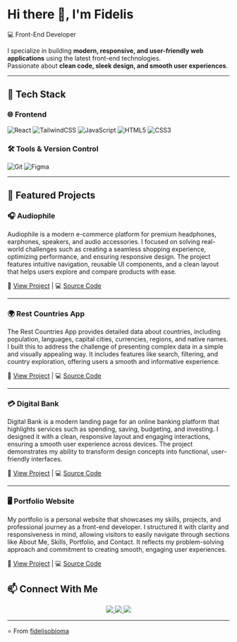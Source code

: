 # Hi there 👋, I'm Fidelis

💻 Front-End Developer

I specialize in building **modern, responsive, and user-friendly web applications** using the latest front-end technologies.  
Passionate about **clean code, sleek design, and smooth user experiences**.

---

## 🚀 Tech Stack  

### 🌐 Frontend
![React](https://img.shields.io/badge/React-20232A?style=for-the-badge&logo=react&logoColor=61DAFB)
![TailwindCSS](https://img.shields.io/badge/Tailwind_CSS-38B2AC?style=for-the-badge&logo=tailwind-css&logoColor=white)
![JavaScript](https://img.shields.io/badge/JavaScript-F7DF1E?style=for-the-badge&logo=javascript&logoColor=black)
![HTML5](https://img.shields.io/badge/HTML5-E34F26?style=for-the-badge&logo=html5&logoColor=white)
![CSS3](https://img.shields.io/badge/CSS3-1572B6?style=for-the-badge&logo=css3&logoColor=white)

### 🛠 Tools & Version Control
![Git](https://img.shields.io/badge/Git-F05032?style=for-the-badge&logo=git&logoColor=white)
![Figma](https://img.shields.io/badge/Figma-F24E1E?style=for-the-badge&logo=figma&logoColor=white)

---

## 🌟 Featured Projects  

### 🎧 Audiophile  
Audiophile is a modern e-commerce platform for premium headphones, earphones, speakers, and audio accessories. I focused on solving real-world challenges such as creating a seamless shopping experience, optimizing performance, and ensuring responsive design. The project features intuitive navigation, reusable UI components, and a clean layout that helps users explore and compare products with ease.

🔗 [View Project](https://audiophile-peach.vercel.app/) | 💻 [Source Code](https://github.com/fidelisobioma/audiophile.git)

---

### 🌍 Rest Countries App  
The Rest Countries App provides detailed data about countries, including population, languages, capital cities, currencies, regions, and native names. I built this to address the challenge of presenting complex data in a simple and visually appealing way. It includes features like search, filtering, and country exploration, offering users a smooth and informative experience.

🔗 [View Project](https://rest-countries-app-chi.vercel.app/) | 💻 [Source Code](https://github.com/fidelisobioma/Rest-countries-api.git)

---

### 💳 Digital Bank  
Digital Bank is a modern landing page for an online banking platform that highlights services such as spending, saving, budgeting, and investing. I designed it with a clean, responsive layout and engaging interactions, ensuring a smooth user experience across devices. The project demonstrates my ability to transform design concepts into functional, user-friendly interfaces.

🔗 [View Project](https://digitalbank-landing-page.vercel.app/) | 💻 [Source Code](https://github.com/fidelisobioma/Digitalbank-landing-page.git)

---

### 🖥️ Portfolio Website  
My portfolio is a personal website that showcases my skills, projects, and professional journey as a front-end developer. I structured it with clarity and responsiveness in mind, allowing visitors to easily navigate through sections like About Me, Skills, Portfolio, and Contact. It reflects my problem-solving approach and commitment to creating smooth, engaging user experiences.

🔗 [View Project](https://fidexcode2-0.vercel.app/#home) | 💻 [Source Code](https://github.com/fidelisobioma/fidexcode2.0.git)


## 📫 Connect With Me  

<p align="center">
   <a href="https://x.com/fidexcode" target="_blank">
    <img src="https://img.shields.io/badge/Twitter-1DA1F2?style=for-the-badge&logo=twitter&logoColor=white" />
  </a>
  <a href="https://www.linkedin.com/in/fidexcode" target="_blank">
    <img src="https://img.shields.io/badge/LinkedIn-0A66C2?style=for-the-badge&logo=linkedin&logoColor=white" />
  </a>
  <a href="mailto:mbamfidelisobioma1@gmail.com">
    <img src="https://img.shields.io/badge/Email-D14836?style=for-the-badge&logo=gmail&logoColor=white" />
  </a>
</p>

---

⭐️ From [fidelisobioma](https://github.com/fidelisobioma)
